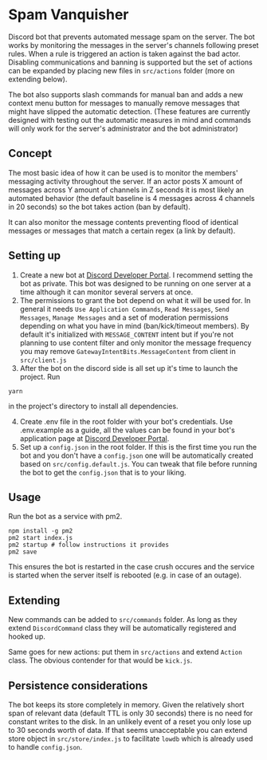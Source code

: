 # Spam Vanquisher
Discord bot that prevents automated message spam on the server.
The bot works by monitoring the messages in the server's channels following preset rules. When a rule is triggered an action is taken against the bad actor. Disabling communications and banning is supported but the set of actions can be expanded by placing new files in `src/actions` folder (more on extending below).

The bot also supports slash commands for manual ban and adds a new context menu button for messages to manually remove messages that might have slipped the automatic detection. (These features are currently designed with testing out the automatic measures in mind and commands will only work for the server's administrator and the bot administrator)

## Concept
The most basic idea of how it can be used is to monitor the members' messaging activity throughout the server. If an actor posts X amount of messages across Y amount of channels in Z seconds it is most likely an automated behavior (the default baseline is 4 messages across 4 channels in 20 seconds) so the bot takes action (ban by default).

It can also monitor the message contents preventing flood of identical messages or messages that match a certain regex (a link by default).

## Setting up
1. Create a new bot at [Discord Developer Portal](https://discord.com/developers/applications). I recommend setting the bot as private. This bot was designed to be running on one server at a time although it can monitor several servers at once.
2. The permissions to grant the bot depend on what it will be used for. In general it needs `Use Application Commands`, `Read Messages`, `Send Messages`, `Manage Messages` and a set of moderation permissions depending on what you have in mind (ban/kick/timeout members). By default it's initialized with `MESSAGE_CONTENT` intent but if you're not planning to use content filter and only monitor the message frequency you may remove `GatewayIntentBits.MessageContent` from client in `src/client.js`
3. After the bot on the discord side is all set up it's time to launch the project. Run 
```
yarn
``` 
in the project's directory to install all dependencies.

4. Create .env file in the root folder with your bot's credentials. Use .env.example as a guide, all the values can be found in your bot's application page at [Discord Developer Portal](https://discord.com/developers/applications).
5. Set up a `config.json` in the root folder. If this is the first time you run the bot and you don't have a `config.json` one will be automatically created based on `src/config.default.js`. You can tweak that file before running the bot to get the `config.json` that is to your liking.

## Usage
Run the bot as a service with pm2.
```
npm install -g pm2
pm2 start index.js
pm2 startup # follow instructions it provides
pm2 save
```
This ensures the bot is restarted in the case crush occures and the service is started when the server itself is rebooted (e.g. in case of an outage).

## Extending
New commands can be added to `src/commands` folder. As long as they extend `DiscordCommand` class they will be automatically registered and hooked up.

Same goes for new actions: put them in `src/actions` and extend `Action` class. The obvious contender for that would be `kick.js`.

## Persistence considerations
The bot keeps its store completely in memory. Given the relatively short span of relevant data (default TTL is only 30 seconds) there is no need for constant writes to the disk. In an unlikely event of a reset you only lose up to 30 seconds worth of data. If that seems unacceptable you can extend store object in `src/store/index.js` to facilitate `lowdb` which is already used to handle `config.json`. 
